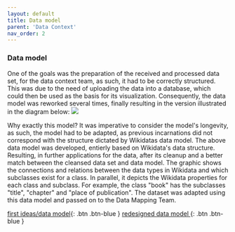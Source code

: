 ```yaml
---
layout: default
title: Data model
parent: 'Data Context' 
nav_order: 2
---
```


### Data model
One of the goals was the preparation of the received and processed data set, for the data context team, as such, it had to be correctly structured. This was due to the need of uploading the data into a database, which could then be used as the basis for its visualization. Consequently, the data model was reworked several times, finally resulting in the version illustrated in the diagram below:
<img src="https://user-images.githubusercontent.com/46645533/59503820-ade73380-8ea1-11e9-904f-e635717fcf41.jpg"  />

Why exactly this model? It was imperative to consider the model's longevity, as such, the model had to be adapted, as previous incarnations did not correspond with the structure dictated by Wikidatas data model. 
The above data model was developed, entierly based on Wikidata's data structure. Resulting, in further applications for the data, after its cleanup and a better match between the cleansed data set and data model. The graphic shows the connections and relations between the data types in Wikidata and which subclasses exist for a class. 
In parallel, it depicts the Wikidata properties for each class and subclass. For example, the class "book" has the subclasses "title", "chapter" and "place of publication". The dataset was adapted using this data model and passed on to the Data Mapping Team.

[first ideas/data model](https://github.com/code-openness/Documentation/wiki/Concrete-Example-of-our-Model){: .btn .btn-blue }
[redesigned data model ](https://github.com/code-openness/Data/issues/19){: .btn .btn-blue }
